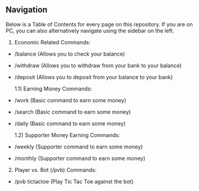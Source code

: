 ## Navigation
Below is a Table of Contents for every page on this repository. If you are on PC, you can also alternatively navigate using the sidebar on the left.

1) Economic Related Commands:
- /balance (Allows you to check your balance)
- /withdraw (Allows you to withdraw from your bank to your balance)
- /deposit (Allows you to deposit from your balance to your bank)

  1.1) Earning Money Commands:
- /work (Basic command to earn some money)
- /search (Basic command to earn some money)
- /daily (Basic command to earn some money)

  1.2) Supporter Money Earning Commands:
- /weekly (Supporter command to earn some money)
- /monthly (Supporter command to earn some money)

2) Player vs. Bot (/pvb) Commands:
- /pvb tictactoe (Play Tic Tac Toe against the bot)
